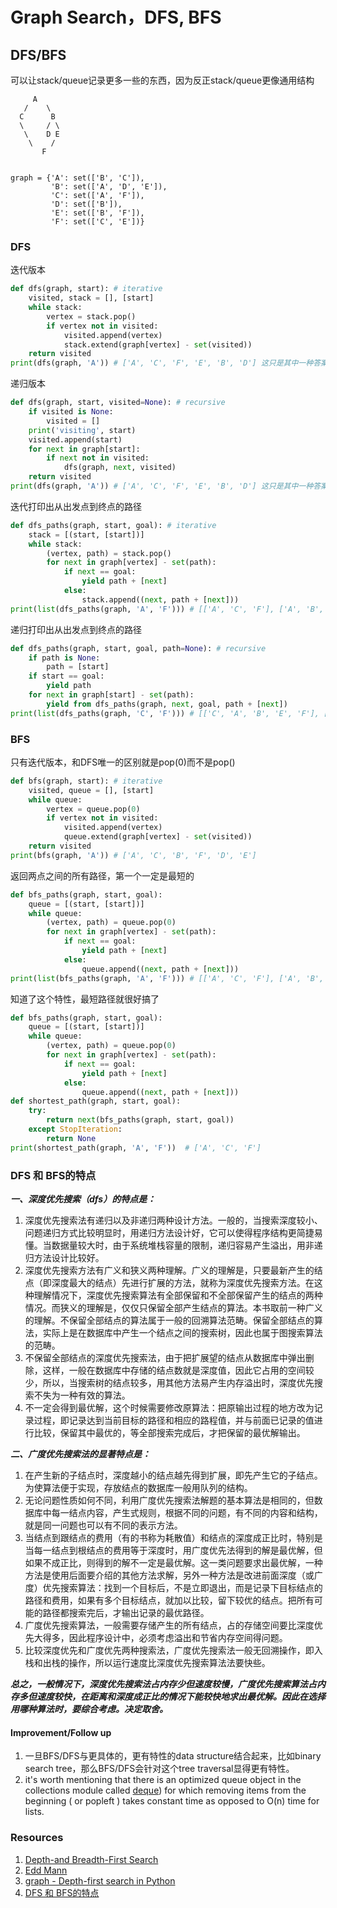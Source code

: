 # Graph Search，DFS, BFS



## DFS/BFS 

可以让stack/queue记录更多一些的东西，因为反正stack/queue更像通用结构

```
     A
   /    \
  C      B
  \     / \
   \    D E
    \    /
       F


graph = {'A': set(['B', 'C']),
         'B': set(['A', 'D', 'E']),
         'C': set(['A', 'F']),
         'D': set(['B']),
         'E': set(['B', 'F']),
         'F': set(['C', 'E'])}
```
### DFS

迭代版本
```python
def dfs(graph, start): # iterative
    visited, stack = [], [start]
    while stack:
        vertex = stack.pop()
        if vertex not in visited:
            visited.append(vertex)
            stack.extend(graph[vertex] - set(visited))
    return visited
print(dfs(graph, 'A')) # ['A', 'C', 'F', 'E', 'B', 'D'] 这只是其中一种答案 
```

递归版本
```python
def dfs(graph, start, visited=None): # recursive
    if visited is None:
        visited = []
    print('visiting', start)
    visited.append(start)
    for next in graph[start]:
        if next not in visited:
            dfs(graph, next, visited)
    return visited
print(dfs(graph, 'A')) # ['A', 'C', 'F', 'E', 'B', 'D'] 这只是其中一种答案 
```


迭代打印出从出发点到终点的路径
```python
def dfs_paths(graph, start, goal): # iterative
    stack = [(start, [start])]
    while stack:
        (vertex, path) = stack.pop()
        for next in graph[vertex] - set(path):
            if next == goal:
                yield path + [next]
            else:
                stack.append((next, path + [next]))
print(list(dfs_paths(graph, 'A', 'F'))) # [['A', 'C', 'F'], ['A', 'B', 'E', 'F']]
```

递归打印出从出发点到终点的路径
```python
def dfs_paths(graph, start, goal, path=None): # recursive
    if path is None:
        path = [start]
    if start == goal:
        yield path
    for next in graph[start] - set(path):
        yield from dfs_paths(graph, next, goal, path + [next])
print(list(dfs_paths(graph, 'C', 'F'))) # [['C', 'A', 'B', 'E', 'F'], ['C', 'F']]
```

### BFS

只有迭代版本，和DFS唯一的区别就是pop(0)而不是pop()
```python
def bfs(graph, start): # iterative
    visited, queue = [], [start]
    while queue:
        vertex = queue.pop(0)
        if vertex not in visited:
            visited.append(vertex)
            queue.extend(graph[vertex] - set(visited))
    return visited
print(bfs(graph, 'A')) # ['A', 'C', 'B', 'F', 'D', 'E']
```


返回两点之间的所有路径，第一个一定是最短的
```python
def bfs_paths(graph, start, goal):
    queue = [(start, [start])]
    while queue:
        (vertex, path) = queue.pop(0)
        for next in graph[vertex] - set(path):
            if next == goal:
                yield path + [next]
            else:
                queue.append((next, path + [next]))
print(list(bfs_paths(graph, 'A', 'F'))) # [['A', 'C', 'F'], ['A', 'B', 'E', 'F']]
```

知道了这个特性，最短路径就很好搞了
```python
def bfs_paths(graph, start, goal):
    queue = [(start, [start])]
    while queue:
        (vertex, path) = queue.pop(0)
        for next in graph[vertex] - set(path):
            if next == goal:
                yield path + [next]
            else:
                queue.append((next, path + [next]))
def shortest_path(graph, start, goal):
    try:
        return next(bfs_paths(graph, start, goal))
    except StopIteration:
        return None
print(shortest_path(graph, 'A', 'F'))  # ['A', 'C', 'F']
```

### DFS 和 BFS的特点

***一、深度优先搜索（dfs）的特点是：***
1. 深度优先搜索法有递归以及非递归两种设计方法。一般的，当搜索深度较小、问题递归方式比较明显时，用递归方法设计好，它可以使得程序结构更简捷易懂。当数据量较大时，由于系统堆栈容量的限制，递归容易产生溢出，用非递归方法设计比较好。
2. 深度优先搜索方法有广义和狭义两种理解。广义的理解是，只要最新产生的结点（即深度最大的结点）先进行扩展的方法，就称为深度优先搜索方法。在这种理解情况下，深度优先搜索算法有全部保留和不全部保留产生的结点的两种情况。而狭义的理解是，仅仅只保留全部产生结点的算法。本书取前一种广义的理解。不保留全部结点的算法属于一般的回溯算法范畴。保留全部结点的算法，实际上是在数据库中产生一个结点之间的搜索树，因此也属于图搜索算法的范畴。
3. 不保留全部结点的深度优先搜索法，由于把扩展望的结点从数据库中弹出删除，这样，一般在数据库中存储的结点数就是深度值，因此它占用的空间较少，所以，当搜索树的结点较多，用其他方法易产生内存溢出时，深度优先搜索不失为一种有效的算法。
4. 不一定会得到最优解，这个时候需要修改原算法：把原输出过程的地方改为记录过程，即记录达到当前目标的路径和相应的路程值，并与前面已记录的值进行比较，保留其中最优的，等全部搜索完成后，才把保留的最优解输出。

***二、广度优先搜索法的显著特点是：***
1. 在产生新的子结点时，深度越小的结点越先得到扩展，即先产生它的子结点。为使算法便于实现，存放结点的数据库一般用队列的结构。
2. 无论问题性质如何不同，利用广度优先搜索法解题的基本算法是相同的，但数据库中每一结点内容，产生式规则，根据不同的问题，有不同的内容和结构，就是同一问题也可以有不同的表示方法。
3. 当结点到跟结点的费用（有的书称为耗散值）和结点的深度成正比时，特别是当每一结点到根结点的费用等于深度时，用广度优先法得到的解是最优解，但如果不成正比，则得到的解不一定是最优解。这一类问题要求出最优解，一种方法是使用后面要介绍的其他方法求解，另外一种方法是改进前面深度（或广度）优先搜索算法：找到一个目标后，不是立即退出，而是记录下目标结点的路径和费用，如果有多个目标结点，就加以比较，留下较优的结点。把所有可能的路径都搜索完后，才输出记录的最优路径。
4. 广度优先搜索算法，一般需要存储产生的所有结点，占的存储空间要比深度优先大得多，因此程序设计中，必须考虑溢出和节省内存空间得问题。
5. 比较深度优先和广度优先两种搜索法，广度优先搜索法一般无回溯操作，即入栈和出栈的操作，所以运行速度比深度优先搜索算法法要快些。

***总之，一般情况下，深度优先搜索法占内存少但速度较慢，广度优先搜索算法占内存多但速度较快，在距离和深度成正比的情况下能较快地求出最优解。因此在选择用哪种算法时，要综合考虑。决定取舍。***

#### Improvement/Follow up

1. 一旦BFS/DFS与更具体的，更有特性的data structure结合起来，比如binary search tree，那么BFS/DFS会针对这个tree traversal显得更有特性。
2. it's worth mentioning that there is an optimized queue object in the collections module called [deque](https://docs.python.org/2/library/collections.html#collections.deque)) for which removing items from the beginning ( or popleft ) takes constant time as opposed to O(n) time for lists. 



### Resources

1. [Depth-and Breadth-First Search](https://jeremykun.com/2013/01/22/depth-and-breadth-first-search/)
2. [Edd Mann](http://eddmann.com/posts/depth-first-search-and-breadth-first-search-in-python/)
3. [graph - Depth-first search in Python](https://codereview.stackexchange.com/questions/78577/depth-first-search-in-python)
4. [DFS 和 BFS的特点](https://blog.csdn.net/Puppet__/article/details/76690824)



